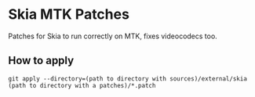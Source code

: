 # Skia MTK Patches
Patches for Skia to run correctly on MTK, fixes videocodecs too.

## How to apply
`git apply --directory=(path to directory with sources)/external/skia (path to directory with a patches)/*.patch`
